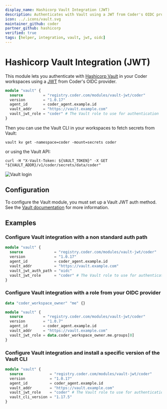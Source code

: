 ```yaml
---
display_name: Hashicorp Vault Integration (JWT)
description: Authenticates with Vault using a JWT from Coder's OIDC provider
icon: ../.icons/vault.svg
maintainer_github: coder
partner_github: hashicorp
verified: true
tags: [helper, integration, vault, jwt, oidc]
---
```


# Hashicorp Vault Integration (JWT)

This module lets you authenticate with [Hashicorp Vault](https://www.vaultproject.io/) in your Coder workspaces using a [JWT](https://developer.hashicorp.com/vault/docs/auth/jwt#jwt-authentication) from Coder's OIDC provider.

```tf
module "vault" {
  source         = "registry.coder.com/modules/vault-jwt/coder"
  version        = "1.0.17"
  agent_id       = coder_agent.example.id
  vault_addr     = "https://vault.example.com"
  vault_jwt_role = "coder" # The Vault role to use for authentication
}
```

Then you can use the Vault CLI in your workspaces to fetch secrets from Vault:

```shell
vault kv get -namespace=coder -mount=secrets coder
```

or using the Vault API:

```shell
curl -H "X-Vault-Token: ${VAULT_TOKEN}" -X GET "${VAULT_ADDR}/v1/coder/secrets/data/coder"
```

![Vault login](#)

## Configuration

To configure the Vault module, you must set up a Vault JWT auth method. See the [Vault documentation](https://developer.hashicorp.com/vault/docs/auth/jwt#configuration) for more information.

## Examples

### Configure Vault integration with a non standard auth path

```tf
module "vault" {
  source              = "registry.coder.com/modules/vault-jwt/coder"
  version             = "1.0.17"
  agent_id            = coder_agent.example.id
  vault_addr          = "https://vault.example.com"
  vault_jwt_auth_path = "oidc"
  vault_jwt_role      = "coder" # The Vault role to use for authentication
}
```

### Configure Vault integration with a role from your OIDC provider

```tf
data "coder_workspace_owner" "me" {}

module "vault" {
  source         = "registry.coder.com/modules/vault-jwt/coder"
  version        = "1.0.7"
  agent_id       = coder_agent.example.id
  vault_addr     = "https://vault.example.com"
  vault_jwt_role = data.coder_workspace_owner.me.groups[0]
}
```

### Configure Vault integration and install a specific version of the Vault CLI

```tf
module "vault" {
  source            = "registry.coder.com/modules/vault-jwt/coder"
  version           = "1.0.17"
  agent_id          = coder_agent.example.id
  vault_addr        = "https://vault.example.com"
  vault_jwt_role    = "coder" # The Vault role to use for authentication
  vault_cli_version = "1.17.5"
}
```
